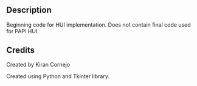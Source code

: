# <HUI>

## Description
Beginning code for HUI implementation. Does not contain final code used for PAPI HUI.

## Credits
Created by Kiran Cornejo

Created using Python and Tkinter library.